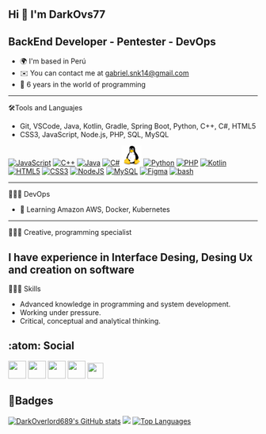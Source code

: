 Hi 👋 I'm DarkOvs77
---------------------
BackEnd Developer - Pentester - DevOps
-------------------------------------
* 🌍 I'm based in Perú
* ✉️ You can contact me at gabriel.snk14@gmail.com
* 📆 6 years in the world of programming
-----------------------------------
🛠️Tools and Languajes

* Git, VSCode, Java, Kotlin, Gradle, Spring Boot, Python, C++, C#, HTML5
* CSS3, JavaScript, Node.js, PHP, SQL, MySQL

<p align="left">
                                <a href="https://developer.mozilla.org/en-US/docs/Web/JavaScript" target="_blank" rel="noreferrer"><img src="https://raw.githubusercontent.com/danielcranney/readme-generator/main/public/icons/skills/javascript-colored.svg" width="36" height="36" alt="JavaScript" /></a>
                                <a href="https://docs.microsoft.com/en-us/cpp/?view=msvc-170" target="_blank" rel="noreferrer"><img src="https://raw.githubusercontent.com/danielcranney/readme-generator/main/public/icons/skills/cplusplus-colored.svg" width="36" height="36" alt="C++" /></a>
                                <a href="https://www.oracle.com/java/" target="_blank" rel="noreferrer"><img src="https://raw.githubusercontent.com/danielcranney/readme-generator/main/public/icons/skills/java-colored.svg" width="36" height="36" alt="Java" /></a>
                                <a href="https://docs.microsoft.com/en-us/dotnet/csharp/" target="_blank" rel="noreferrer"><img src="https://raw.githubusercontent.com/danielcranney/readme-generator/main/public/icons/skills/csharp-colored.svg" width="36" height="36" alt="C#" /></a>
                              <a href="https://www.linux.org/" target="_blank" rel="noneferrer"> <img src="https://raw.githubusercontent.com/devicons/devicon/master/icons/linux/linux-original.svg" alt="linux" width="40" height="40"/></a>
                                <a href="https://www.python.org/" target="_blank" rel="noreferrer"><img src="https://raw.githubusercontent.com/danielcranney/readme-generator/main/public/icons/skills/python-colored.svg" width="36" height="36" alt="Python" /></a>
                                <a href="https://www.php.net/" target="_blank" rel="noreferrer"><img src="https://raw.githubusercontent.com/danielcranney/readme-generator/main/public/icons/skills/php-colored.svg" width="36" height="36" alt="PHP" /></a>
                                <a href="https://kotlinlang.org/" target="_blank" rel="noreferrer"><img src="https://raw.githubusercontent.com/danielcranney/readme-generator/main/public/icons/skills/kotlin-colored.svg" width="36" height="36" alt="Kotlin" /></a>
                                <a href="https://developer.mozilla.org/en-US/docs/Glossary/HTML5" target="_blank" rel="noreferrer"><img src="https://raw.githubusercontent.com/danielcranney/readme-generator/main/public/icons/skills/html5-colored.svg" width="36" height="36" alt="HTML5" /></a>
                                <a href="https://www.w3.org/TR/CSS/#css" target="_blank" rel="noreferrer"><img src="https://raw.githubusercontent.com/danielcranney/readme-generator/main/public/icons/skills/css3-colored.svg" width="36" height="36" alt="CSS3" /></a>
                                <a href="https://nodejs.org/en/" target="_blank" rel="noreferrer"><img src="https://raw.githubusercontent.com/danielcranney/readme-generator/main/public/icons/skills/nodejs-colored.svg" width="36" height="36" alt="NodeJS" /></a>
                                <a href="https://www.mysql.com/" target="_blank" rel="noreferrer"><img src="https://raw.githubusercontent.com/danielcranney/readme-generator/main/public/icons/skills/mysql-colored.svg" width="36" height="36" alt="MySQL" /></a>
                                <a href="https://www.figma.com/" target="_blank" rel="noreferrer"><img src="https://raw.githubusercontent.com/danielcranney/readme-generator/main/public/icons/skills/figma-colored.svg" width="36" height="36" alt="Figma" /></a>
                                <a href="https://es.wikipedia.org/wiki/Bash" target="_blank" rel="noneferrer"> <img src="https://i.postimg.cc/KYYRkqtV/Terminalicon2.png" width="36" height="36" alt="bash"/></a>
                    </p>
 
-----------

👨🏻‍🔬 DevOps
* 🧠 Learning Amazon AWS, Docker, Kubernetes
-------------------------------------------------
👨🏻‍🎨 Creative, programming specialist

I have experience in Interface Desing, Desing Ux and creation on software
------------------------------------------------
👨🏻‍🚀 Skills
* Advanced knowledge in programming and system development.
* Working under pressure.
* Critical, conceptual and analytical thinking.

:atom: Social
--------------------------
<p align="left">      
                                <a href="https://discord.com/users/Darksi#9088" target="_blank" rel="noreferrer"><img src="https://raw.githubusercontent.com/danielcranney/readme-generator/main/public/icons/socials/discord.svg" width="36" height="36" /></a>                          
                                <a href="https://www.facebook.com/DarkOvs77/" target="_blank" rel="noreferrer"><img src="https://raw.githubusercontent.com/danielcranney/readme-generator/main/public/icons/socials/facebook.svg" width="36" height="36" /></a>
                                <a href="https://www.github.com/DarkOverlord689" target="_blank" rel="noreferrer"><img src="https://raw.githubusercontent.com/danielcranney/readme-generator/main/public/icons/socials/github.svg" width="36" height="36" /></a>
                                <a href="http://www.instagram.com/darkovs77/" target="_blank" rel="noreferrer"><img src="https://raw.githubusercontent.com/danielcranney/readme-generator/main/public/icons/socials/instagram.svg" width="36" height="36" /></a>
                                <a href="https://www.youtube.com/c/UCCsCsVb57V0bRQ3fZBL2wpw" target="_blank" rel="noreferrer"><img src="https://raw.githubusercontent.com/danielcranney/readme-generator/main/public/icons/socials/youtube.svg" width="32" height="32" /></a>
  </p>
  
🥇Badges
----------------------------------
   <p align="left">                        
                              <a href="http://www.github.com/DarkOverlord689"><img src="https://github-readme-stats.vercel.app/api?username=DarkOverlord689&show_icons=true&hide=&count_private=true&title_color=0891b2&text_color=ffffff&icon_color=0891b2&bg_color=1c1917&hide_border=true&show_icons=true" alt="DarkOverlord689's GitHub stats" /></a>
                              <a href="http://www.github.com/DarkOverlord689"><img src="https://github-readme-streak-stats.herokuapp.com/?user=DarkOverlord689&stroke=ffffff&background=1c1917&ring=0891b2&fire=0891b2&currStreakNum=ffffff&currStreakLabel=0891b2&sideNums=ffffff&sideLabels=ffffff&dates=ffffff&hide_border=true" /></a>
                              <a href="https://github.com/DarkOverlord689" align="left"><img src="https://github-readme-stats.vercel.app/api/top-langs/?username=DarkOverlord689&langs_count=10&title_color=0891b2&text_color=ffffff&icon_color=0891b2&bg_color=1c1917&hide_border=true&locale=en&custom_title=Top%20%Languages" alt="Top Languages" /></a>
</p>
